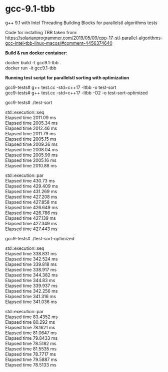 # gcc-9.1-tbb
g++ 9.1 with Intel Threading Building Blocks for parallelstl algorithms tests

Code for installing TBB taken from:
https://solarianprogrammer.com/2019/05/09/cpp-17-stl-parallel-algorithms-gcc-intel-tbb-linux-macos/#comment-4456374640

**Build & run docker container:**

docker build -t gcc9.1-tbb .  
docker run -it gcc9.1-tbb  

**Running test script for parallelstl sorting with optimization**  
  
gcc9-tests# g++ test.cc -std=c++17 -ltbb -o test-sort  
gcc9-tests# g++ test.cc -std=c++17 -ltbb -O2 -o test-sort-optimized  
  
gcc9-tests# ./test-sort  
  
std::execution::seq  
Elapsed time 2011.09 ms  
Elapsed time 2005.34 ms  
Elapsed time 2012.46 ms  
Elapsed time 2011.79 ms  
Elapsed time 2005.15 ms  
Elapsed time 2009.36 ms  
Elapsed time 2008.04 ms  
Elapsed time 2005.99 ms  
Elapsed time 2005.16 ms  
Elapsed time 2010.88 ms  
  
std::execution::par  
Elapsed time 430.73 ms  
Elapsed time 429.409 ms  
Elapsed time 431.269 ms  
Elapsed time 427.208 ms  
Elapsed time 427.858 ms  
Elapsed time 426.649 ms  
Elapsed time 426.786 ms  
Elapsed time 427.139 ms  
Elapsed time 427.349 ms  
Elapsed time 427.443 ms  
  
gcc9-tests# ./test-sort-optimized  
  
std::execution::seq  
Elapsed time 338.831 ms  
Elapsed time 342.524 ms  
Elapsed time 339.818 ms  
Elapsed time 338.917 ms  
Elapsed time 344.382 ms  
Elapsed time 344.83 ms  
Elapsed time 339.937 ms  
Elapsed time 342.256 ms  
Elapsed time 341.316 ms  
Elapsed time 341.036 ms  
  
std::execution::par  
Elapsed time 83.4352 ms  
Elapsed time 80.292 ms  
Elapsed time 78.1621 ms  
Elapsed time 81.0647 ms  
Elapsed time 79.8433 ms  
Elapsed time 78.5182 ms  
Elapsed time 81.5535 ms  
Elapsed time 78.7717 ms  
Elapsed time 79.5887 ms  
Elapsed time 78.5133 ms  
